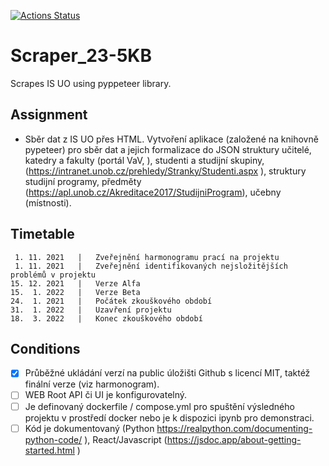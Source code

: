 [![Actions Status](https://github.com/SirLovi/Scraper_23-5KB/workflows/CodeQL/badge.svg)](https://github.com/SirLovi/Scraper_23-5KB/actions)

# Scraper_23-5KB

Scrapes IS UO using pyppeteer library.

## Assignment

- Sběr dat z IS UO přes HTML. Vytvoření aplikace (založené na knihovně pypeteer) pro sběr dat a jejich formalizace do JSON struktury učitelé, katedry a fakulty (portál VaV, ), studenti a studijní skupiny, (https://intranet.unob.cz/prehledy/Stranky/Studenti.aspx ), struktury studijní programy, předměty (https://apl.unob.cz/Akreditace2017/StudijniProgram), učebny (místnosti).

## Timetable

```
 1. 11. 2021   |   Zveřejnění harmonogramu prací na projektu
 1. 11. 2021   |   Zveřejnění identifikovaných nejsložitějších problémů v projektu
15. 12. 2021   |   Verze Alfa
15.  1. 2022   |   Verze Beta
24.  1. 2021   |   Počátek zkouškového období
31.  1. 2022   |   Uzavření projektu
18.  3. 2022   |   Konec zkouškového období
```

## Conditions

* [x] Průběžné ukládání verzí na public úložišti Github s licencí MIT, taktéž finální verze (viz harmonogram).
* [ ] WEB Root API či UI je konfigurovatelný.
* [ ] Je definovaný dockerfile / compose.yml pro spuštění výsledného projektu v prostředí docker nebo je k dispozici ipynb pro demonstraci.
* [ ] Kód je dokumentovaný (Python https://realpython.com/documenting-python-code/ ), React/Javascript (https://jsdoc.app/about-getting-started.html )
